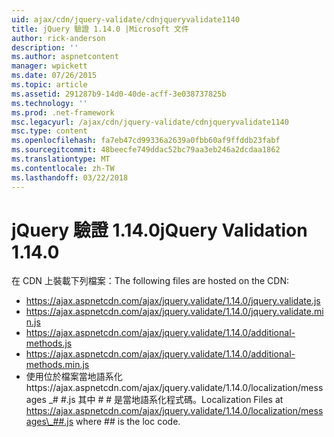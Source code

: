 ```yaml
---
uid: ajax/cdn/jquery-validate/cdnjqueryvalidate1140
title: jQuery 驗證 1.14.0 |Microsoft 文件
author: rick-anderson
description: ''
ms.author: aspnetcontent
manager: wpickett
ms.date: 07/26/2015
ms.topic: article
ms.assetid: 291287b9-14d0-40de-acff-3e038737825b
ms.technology: ''
ms.prod: .net-framework
msc.legacyurl: /ajax/cdn/jquery-validate/cdnjqueryvalidate1140
msc.type: content
ms.openlocfilehash: fa7eb47cd99336a2639a0fbb60af9ffddb23fabf
ms.sourcegitcommit: 48beecfe749ddac52bc79aa3eb246a2dcdaa1862
ms.translationtype: MT
ms.contentlocale: zh-TW
ms.lasthandoff: 03/22/2018
---
```

<a name="jquery-validation-1140"></a><span data-ttu-id="c9e3c-102">jQuery 驗證 1.14.0</span><span class="sxs-lookup"><span data-stu-id="c9e3c-102">jQuery Validation 1.14.0</span></span>
====================
<span data-ttu-id="c9e3c-103">在 CDN 上裝載下列檔案：</span><span class="sxs-lookup"><span data-stu-id="c9e3c-103">The following files are hosted on the CDN:</span></span>

- https://ajax.aspnetcdn.com/ajax/jquery.validate/1.14.0/jquery.validate.js
- https://ajax.aspnetcdn.com/ajax/jquery.validate/1.14.0/jquery.validate.min.js
- https://ajax.aspnetcdn.com/ajax/jquery.validate/1.14.0/additional-methods.js
- https://ajax.aspnetcdn.com/ajax/jquery.validate/1.14.0/additional-methods.min.js
- <span data-ttu-id="c9e3c-104">使用位於檔案當地語系化https://ajax.aspnetcdn.com/ajax/jquery.validate/1.14.0/localization/messages \_# #.js 其中 # # 是當地語系化程式碼。</span><span class="sxs-lookup"><span data-stu-id="c9e3c-104">Localization Files at https://ajax.aspnetcdn.com/ajax/jquery.validate/1.14.0/localization/messages\_##.js where ## is the loc code.</span></span>
